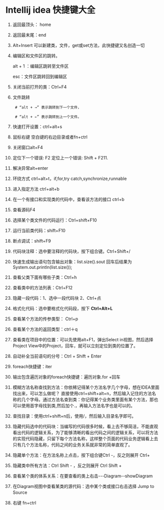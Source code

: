# Intellij idea 快捷键大全

1. 返回最顶头： home

2. 返回最末尾：end

3. Alt+Insert  可以新建类，文件，get或set方法，此快捷键又名创造一切

4. 编辑区和文件区的跳转。                                                                                                          

   alt + 1 ：编辑区跳转至文件区

   esc：文件区跳转回到编辑区

5. 关闭当前打开的类：Ctrl+F4

6. 文件跳转                                                                                                                                   

        # “alt + →” 表示跳转到下一个文件，

        # “alt + ←” 表示跳转到上一个文件。

7. 快速打开设置：ctrl+alt+s

8. 鼠标右键 空白键的右边目录或者fn+ctrl

9. 关闭窗口alt+F4

10. 定位下一个错误: F2 定位上一个错误: Shift + F211. 

11. 解决异常alt+enter

12. 环绕方式 ctrl+alt+t，if,for,try catch,synchronize,runnable

13. 进入指定方法 ctrl+alt+b

14. 在一个有接口和实现类的代码中，查看该方法的接口 ctrl+b

15. 查看源码F4

16. 选择某个类文件的代码运行：Ctrl+shift+F10

17. 运行当前类代码：shift+F10

18. 断点调试：shift+F9

19. 代码块注释：选中要注释的代码块，按下组合键。Ctrl+Shift+/ 

20. 快速生成输出语句包含输出对象：list.size().sout  回车后结果为 System.out.println(list.size());

21. 查看父类下面有哪些子类：Ctrl+h

22. 查看类中的方法列表：Ctrl+F12

23. 隐藏一段代码：1、选中一段代码块  2、Ctrl+点 

24. 格式化代码：选中要格式化代码段，按下 **Ctrl+Alt+L**

25. 查看某个方法的传参类型： Ctrl+p

26. 查看某个方法的返回类型：ctrl＋q

27. 查看类在项目中的位置：可以先使用alt+F1，弹出Select in视图，然后选择Project View中的Project，回车，就可以立刻定位到类的位置了。

28. 自动补全当前语句的分号：Ctrl + Shift + Enter

29. foreach快捷键：iter

30. 输出包含遍历对象的foreach快捷键：遍历对象.for +回车

31. 模糊方法名称查找到方法：你依稀记得某个方法名字几个字母，想在IDEA里面找出来，可以怎么做呢？ 直接使用ctrl+shift+alt+n，然后输入记住的方法名称的几个字母。通过方法名查到类：你记得某个业务类里面有某个方法，那也可以使用首字母找到类,然后加个.，再输入方法名字也是可以的。

32. 查找目录：使用ctrl+shift+n后，使用/，然后输入目录名字即可。

33. 隐藏代码选中的代码块：当编写的代码很多时候，看上去不够简洁，不能直观看出代码的逻辑关系，为了能够清晰的看出代码之间的逻辑关系，可以将方法的实现代码隐藏，只留下每个方法名称，这样整个页面的代码业务逻辑看上去只有几个方法名称，代码之间的业务关系就非常的简单直观了。

34. 隐藏单个方法：在方法名称上点击，按下组合键Ctrl -，反之则展开 Ctrl+ 

35. 隐藏类中所有方法：Ctrl Shift - ，反之则展开 Ctrl Shift +

36. 查看某个类的体系关系：在要查看的类上右击---Diagram--showDiagram

37. 在Diagram视图中查看某类的源代码：选中某个类或接口右击选择 Jump to Source　
38. 右键 fn+ctrl
